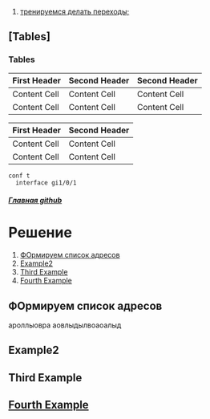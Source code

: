 1. [тренируемся делать переходы;](README.md#%D1%82%D1%80%D0%B5%D0%BD%D0%B8%D1%80%D1%83%D0%B5%D0%BC%D1%81%D1%8F-%D0%B4%D0%B5%D0%BB%D0%B0%D1%82%D1%8C-%D0%BF%D0%B5%D1%80%D0%B5%D1%85%D0%BE%D0%B4%D1%8B")
## [Tables]

### Tables
                    
First Header  | Second Header  | Second Header  |
------------- | -------------  | -------------  |
Content Cell  | Content Cell   | Content Cell   |
Content Cell  | Content Cell   | Content Cell   |

| First Header  | Second Header |
| ------------- | ------------- |
| Content Cell  | Content Cell  |
| Content Cell  | Content Cell  |

```
conf t
  interface gi1/0/1
```
##### [Главная github](https://github.com/")

# Решение
1. [ФОрмируем список адресов](#ФОрмируем-список-адресов)
2. [Example2](#example2)
3. [Third Example](#third-example)
4. [Fourth Example](#fourth-examplehttpwwwfourthexamplecom)


## ФОрмируем список адресов
ароллыовра
аовлыдылвоаоалыд
## Example2
## Third Example
## [Fourth Example](http://www.fourthexample.com) 
